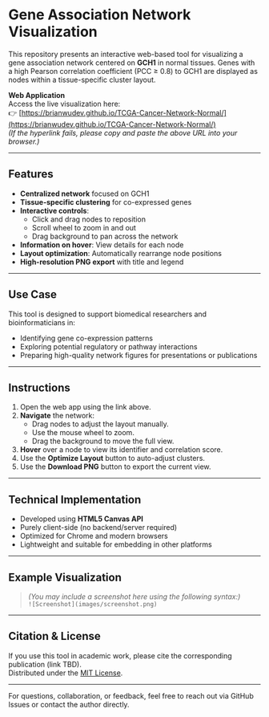 #  Gene Association Network Visualization

This repository presents an interactive web-based tool for visualizing a gene association network centered on **GCH1** in normal tissues. Genes with a high Pearson correlation coefficient (PCC ≥ 0.8) to GCH1 are displayed as nodes within a tissue-specific cluster layout.

**Web Application**  
Access the live visualization here:  
👉 [https://brianwudev.github.io/TCGA-Cancer-Network-Normal/](https://brianwudev.github.io/TCGA-Cancer-Network-Normal/)  
*(If the hyperlink fails, please copy and paste the above URL into your browser.)*

---

##  Features

- **Centralized network** focused on GCH1
- **Tissue-specific clustering** for co-expressed genes
- **Interactive controls**:
  - Click and drag nodes to reposition
  - Scroll wheel to zoom in and out
  - Drag background to pan across the network
- **Information on hover**: View details for each node
- **Layout optimization**: Automatically rearrange node positions
- **High-resolution PNG export** with title and legend

---

##  Use Case

This tool is designed to support biomedical researchers and bioinformaticians in:

- Identifying gene co-expression patterns
- Exploring potential regulatory or pathway interactions
- Preparing high-quality network figures for presentations or publications

---

##  Instructions

1. Open the web app using the link above.
2. **Navigate** the network:
   - Drag nodes to adjust the layout manually.
   - Use the mouse wheel to zoom.
   - Drag the background to move the full view.
3. **Hover** over a node to view its identifier and correlation score.
4. Use the **Optimize Layout** button to auto-adjust clusters.
5. Use the **Download PNG** button to export the current view.

---

##  Technical Implementation

- Developed using **HTML5 Canvas API**
- Purely client-side (no backend/server required)
- Optimized for Chrome and modern browsers
- Lightweight and suitable for embedding in other platforms

---

##  Example Visualization

> *(You may include a screenshot here using the following syntax:)*  
> `![Screenshot](images/screenshot.png)`

---

##  Citation & License

If you use this tool in academic work, please cite the corresponding publication (link TBD).  
Distributed under the [MIT License](LICENSE).

---

For questions, collaboration, or feedback, feel free to reach out via GitHub Issues or contact the author directly.
